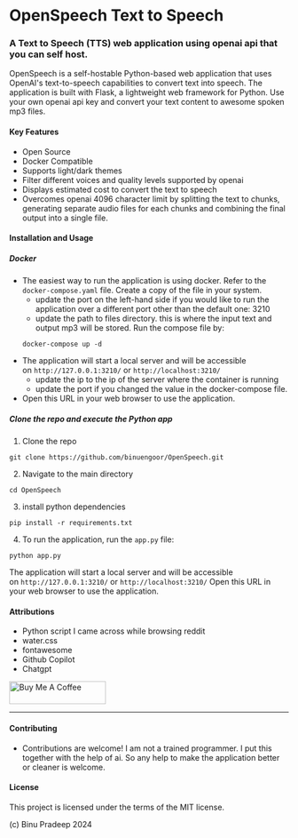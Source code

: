# OpenSpeech Text to Speech
### A Text to Speech (TTS) web application using openai api that you can self host.
OpenSpeech is a self-hostable Python-based web application that uses OpenAI's text-to-speech capabilities to convert text into speech. The application is built with Flask, a lightweight web framework for Python.
Use your own openai api key and convert your text content to awesome spoken mp3 files.

#### Key Features
- Open Source
- Docker Compatible
- Supports light/dark themes
- Filter different voices and quality levels supported by openai
- Displays estimated cost to convert the text to speech
- Overcomes openai 4096 character limit by splitting the text to chunks, generating separate audio files for each chunks and combining the final output into a single file.

#### Installation and Usage
##### Docker
- The easiest way to run the application is using docker. Refer to the `docker-compose.yaml` file. Create a copy of the file in your system.
	- update the port on the left-hand side if you would like to run the application over a different port other than the default one: 3210
	- update the path to files directory. this is where the input text and output mp3 will be stored.
	Run the compose file by:
	```
	docker-compose up -d
	```
- The application will start a local server and will be accessible on `http://127.0.0.1:3210/` or `http://localhost:3210/`
	- update the ip to the ip of the server where the container is running
	- update the port if you changed the value in the docker-compose file.
- Open this URL in your web browser to use the application.
##### Clone the repo and execute the Python app
1. Clone the repo
```
git clone https://github.com/binuengoor/OpenSpeech.git
```
2. Navigate to the main directory
```
cd OpenSpeech
```
3. install python dependencies
```
pip install -r requirements.txt
```
4. To run the application, run the `app.py` file:
```
python app.py
```
The application will start a local server and will be accessible on `http://127.0.0.1:3210/` or `http://localhost:3210/`
Open this URL in your web browser to use the application.

#### Attributions
- Python script I came across while browsing reddit
- water.css
- fontawesome
- Github Copilot
- Chatgpt

<a href="https://www.buymeacoffee.com/binuengoor" target="_blank"><img src="https://cdn.buymeacoffee.com/buttons/default-orange.png" alt="Buy Me A Coffee" height="41" width="174"></a>

---
#### Contributing
- Contributions are welcome! I am not a trained programmer. I put this together with the help of ai. So any help to make the application better or cleaner is welcome.

#### License
This project is licensed under the terms of the MIT license.

(c) Binu Pradeep 2024

